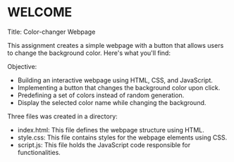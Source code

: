 # WELCOME

Title: Color-changer Webpage

This assignment creates a simple webpage with a button that allows users to change the background color. 
Here's what you'll find:

Objective:

- Building an interactive webpage using HTML, CSS, and JavaScript.
- Implementing a button that changes the background color upon click.
- Predefining a set of colors instead of random generation.
- Display the selected color name while changing the background.

Three files was created in a directory:
- index.html: This file defines the webpage structure using HTML.
- style.css: This file contains styles for the webpage elements using CSS.
- script.js: This file holds the JavaScript code responsible for functionalities.

